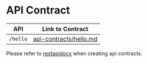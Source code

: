 # API Contract
| API | Link to Contract |
| ----------- | ----------- |
| `/hello` | [api-contracts/hello.md](api-contracts/hello.md) |

Please refer to [restapidocs](https://github.com/jamescooke/restapidocs/blob/master/examples/login.md) when creating api contracts.